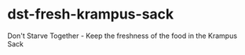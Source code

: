 # dst-fresh-krampus-sack
Don't Starve Together - Keep the freshness of the food in the Krampus Sack
